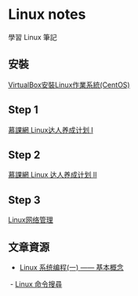 # Linux notes
學習 Linux 筆記

## 安裝
[VirtualBox安裝Linux作業系統(CentOS)](http://blog.aidec.tw/post/virtualbox-install-linux-centos)

## Step 1
[慕課網 Linux达人养成计划 I](http://www.imooc.com/learn/175)

## Step 2
[慕課網 Linux 达人养成计划 II](http://www.imooc.com/view/111)

## Step 3
[Linux网络管理](http://www.imooc.com/view/258)

 
## 文章資源
  - [Linux 系统编程(一) —— 基本概念](http://youbookee.com/2016/09/26/Linux-system-program-booknote/)
  
  - [Linux 命令搜尋](https://jaywcjlove.github.io/linux-command/)
